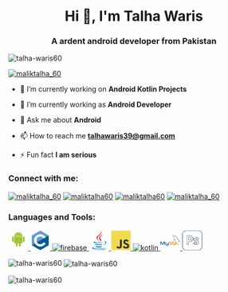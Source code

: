 
<h1 align="center">Hi 👋, I'm Talha Waris</h1>
<h3 align="center">A ardent android developer from Pakistan</h3>
<p align="left"> <img src="https://komarev.com/ghpvc/?username=talha-waris60&label=Profile%20views&color=0e75b6&style=flat" alt="talha-waris60" /> </p>

<p align="left"> <a href="https://twitter.com/maliktalha_60" target="blank"><img src="https://img.shields.io/twitter/follow/maliktalha_60?logo=twitter&style=for-the-badge" alt="maliktalha_60" /></a> </p>

- 🔭 I’m currently working on **Android Kotlin Projects**

- 🌱 I’m currently working as **Android Developer**

- 💬 Ask me about **Android**

- 📫 How to reach me **talhawaris39@gmail.com**

- ⚡ Fun fact **I am serious**

<h3 align="left">Connect with me:</h3>
<p align="left">
<a href="https://twitter.com/maliktalha_60" target="blank"><img align="center" src="https://raw.githubusercontent.com/rahuldkjain/github-profile-readme-generator/master/src/images/icons/Social/twitter.svg" alt="maliktalha_60" height="30" width="40" /></a>
<a href="https://linkedin.com/in/maliktalha60" target="blank"><img align="center" src="https://raw.githubusercontent.com/rahuldkjain/github-profile-readme-generator/master/src/images/icons/Social/linked-in-alt.svg" alt="maliktalha60" height="30" width="40" /></a>
<a href="https://fb.com/maliktalha60" target="blank"><img align="center" src="https://raw.githubusercontent.com/rahuldkjain/github-profile-readme-generator/master/src/images/icons/Social/facebook.svg" alt="maliktalha60" height="30" width="40" /></a>
<a href="https://instagram.com/maliktalha_60" target="blank"><img align="center" src="https://raw.githubusercontent.com/rahuldkjain/github-profile-readme-generator/master/src/images/icons/Social/instagram.svg" alt="maliktalha_60" height="30" width="40" /></a>
</p>

<h3 align="left">Languages and Tools:</h3>
<p align="left"> <a href="https://developer.android.com" target="_blank" rel="noreferrer"> <img src="https://raw.githubusercontent.com/devicons/devicon/master/icons/android/android-original-wordmark.svg" alt="android" width="40" height="40"/> </a> <a href="https://www.cprogramming.com/" target="_blank" rel="noreferrer"> <img src="https://raw.githubusercontent.com/devicons/devicon/master/icons/c/c-original.svg" alt="c" width="40" height="40"/> </a> <a href="https://firebase.google.com/" target="_blank" rel="noreferrer"> <img src="https://www.vectorlogo.zone/logos/firebase/firebase-icon.svg" alt="firebase" width="40" height="40"/> </a> <a href="https://www.java.com" target="_blank" rel="noreferrer"> <img src="https://raw.githubusercontent.com/devicons/devicon/master/icons/java/java-original.svg" alt="java" width="40" height="40"/> </a> <a href="https://developer.mozilla.org/en-US/docs/Web/JavaScript" target="_blank" rel="noreferrer"> <img src="https://raw.githubusercontent.com/devicons/devicon/master/icons/javascript/javascript-original.svg" alt="javascript" width="40" height="40"/> </a> <a href="https://kotlinlang.org" target="_blank" rel="noreferrer"> <img src="https://www.vectorlogo.zone/logos/kotlinlang/kotlinlang-icon.svg" alt="kotlin" width="40" height="40"/> </a> <a href="https://www.mysql.com/" target="_blank" rel="noreferrer"> <img src="https://raw.githubusercontent.com/devicons/devicon/master/icons/mysql/mysql-original-wordmark.svg" alt="mysql" width="40" height="40"/> </a> <a href="https://www.photoshop.com/en" target="_blank" rel="noreferrer"> <img src="https://raw.githubusercontent.com/devicons/devicon/master/icons/photoshop/photoshop-line.svg" alt="photoshop" width="40" height="40"/> </a> </p>

<p><img align="left" src="https://github-readme-stats.vercel.app/api/top-langs?username=talha-waris60&show_icons=true&locale=en&layout=compact" alt="talha-waris60" /></p>

<p>&nbsp;<img align="center" src="https://github-readme-stats.vercel.app/api?username=talha-waris60&show_icons=true&locale=en" alt="talha-waris60" /></p>

<p><img align="center" src="https://github-readme-streak-stats.herokuapp.com/?user=talha-waris60&" alt="talha-waris60" /></p>
